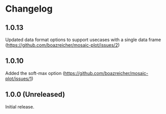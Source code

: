 # Changelog

## 1.0.13

Updated data format options to support usecases with a single data frame (https://github.com/boazreicher/mosaic-plot/issues/2)

## 1.0.10

Added the soft-max option (https://github.com/boazreicher/mosaic-plot/issues/1)

## 1.0.0 (Unreleased)

Initial release.
